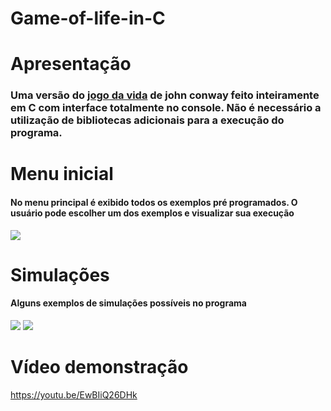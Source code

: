 # Game-of-life-in-C

# Apresentação
<h3>
  Uma versão do <a href="https://pt.wikipedia.org/wiki/Jogo_da_vida">jogo da vida</a> de john conway feito inteiramente em C com interface totalmente no console.
  Não é necessário a utilização de bibliotecas adicionais para a execução do programa.
</h3>

# Menu inicial 
<h4>
  No menu principal é exibido todos os exemplos pré programados. O usuário pode escolher um dos exemplos e visualizar sua execução
</h4>
<img src="https://user-images.githubusercontent.com/44413008/110084086-4b695180-7d6e-11eb-976d-caf62b5c0db3.png">

# Simulações
<h4>
  Alguns exemplos de simulações possíveis no programa
</h4>
 <img src="https://user-images.githubusercontent.com/44413008/110087387-58883f80-7d72-11eb-9c5c-2d0f1dff16b6.png">
 <img src="https://user-images.githubusercontent.com/44413008/110087675-b583f580-7d72-11eb-9aae-259d46fe7785.png">
  
# Vídeo demonstração

https://youtu.be/EwBIiQ26DHk
